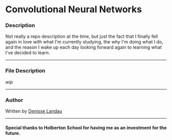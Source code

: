 # Convolutional Neural Networks

### Description

Not really a  repo description at the time, but just the fact that I finally fell again in love with what I'm currently studying, the _why_ I'm doing what I do, and the reason I wake up each day looking forward again to learning what I've decided to learn.

---

### File Description

_wip_

___

### Author

Written by [Denisse Landau](www.linkedin.com/in/denisselandau)

---

#### Special thanks to Holberton School for having me as an investment for the future.